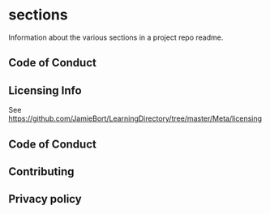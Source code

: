 # sections

Information about the various sections in a project repo readme.

## Code of Conduct

## Licensing Info

See https://github.com/JamieBort/LearningDirectory/tree/master/Meta/licensing

## Code of Conduct

## Contributing

## Privacy policy
